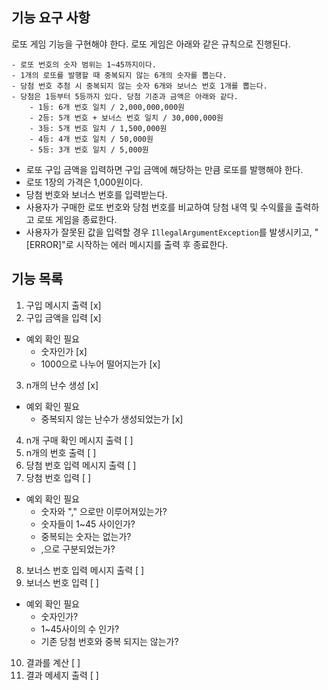 ## 기능 요구 사항
로또 게임 기능을 구현해야 한다. 로또 게임은 아래와 같은 규칙으로 진행된다.

```
- 로또 번호의 숫자 범위는 1~45까지이다.
- 1개의 로또를 발행할 때 중복되지 않는 6개의 숫자를 뽑는다.
- 당첨 번호 추첨 시 중복되지 않는 숫자 6개와 보너스 번호 1개를 뽑는다.
- 당첨은 1등부터 5등까지 있다. 당첨 기준과 금액은 아래와 같다.
    - 1등: 6개 번호 일치 / 2,000,000,000원
    - 2등: 5개 번호 + 보너스 번호 일치 / 30,000,000원
    - 3등: 5개 번호 일치 / 1,500,000원
    - 4등: 4개 번호 일치 / 50,000원
    - 5등: 3개 번호 일치 / 5,000원
```

- 로또 구입 금액을 입력하면 구입 금액에 해당하는 만큼 로또를 발행해야 한다.
- 로또 1장의 가격은 1,000원이다.
- 당첨 번호와 보너스 번호를 입력받는다.
- 사용자가 구매한 로또 번호와 당첨 번호를 비교하여 당첨 내역 및 수익률을 출력하고 로또 게임을 종료한다.
- 사용자가 잘못된 값을 입력할 경우 `IllegalArgumentException`를 발생시키고, "[ERROR]"로 시작하는 에러 메시지를 출력 후 종료한다.

## 기능 목록
1. 구입 메시지 출력 [x]
2. 구입 금액을 입력 [x]
- 예외 확인 필요
    - 숫자인가 [x]
    - 1000으로 나누어 떨어지는가 [x]
3. n개의 난수 생성 [x]
- 예외 확인 필요
    - 중복되지 않는 난수가 생성되었는가 [x]
4. n개 구매 확인 메시지 출력 [ ]
5. n개의 번호 출력 [ ]
6. 당첨 번호 입력 메시지 출력 [ ]
7. 당첨 번호 입력 [ ]
- 예외 확인 필요
  - 숫자와 "," 으로만 이루어져있는가? 
  - 숫자들이 1~45 사이인가?
  - 중복되는 숫자는 없는가?
  - ,으로 구분되었는가?
8. 보너스 번호 입력 메시지 출력 [ ]
9. 보너스 번호 입력 [ ]
- 예외 확인 필요
  - 숫자인가?
  - 1~45사이의 수 인가?
  - 기존 당첨 번호와 중복 되지는 않는가?
10. 결과를 계산 [ ]
11. 결과 메세지 출력 [ ]